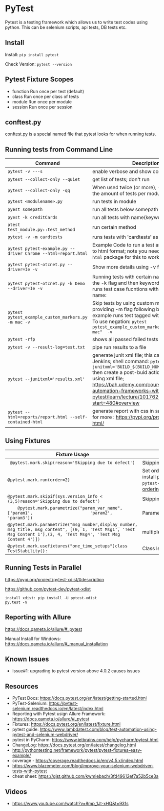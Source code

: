 # PyTest

Pytest is a testing framework which allows us to write test codes using python. This can be selenium scripts, api tests, DB tests etc.

## Install
Install: ```pip install pytest```

Check Version: ```pytest --version```

## Pytest Fixture Scopes

- function	Run once per test (default)
- class	Run once per class of tests
- module	Run once per module 
- session	Run once per session

## conftest.py

conftest.py is a special named file that pytest looks for when running tests.

## Running tests from Command Line

| Command | Description |
| -------- | -------- |
| ```pytest -v ---s```| enable verbose and show console msgs|
|```pytest --collect-only --quiet```| get list of tests; don't run|
|```pytest --collect-only -qq```|When used twice (or more), --quiet will print the amount of tests per module:|
|```pytest <modulename>.py```| run tests in module|
|```pyest somepath``` | run all tests below somepath|
|```pyest -k creditCards ``` | run all tests with name(keyword) creditCards|
|```ptest test_module.py::test_method``` | run certain method|
|```pytest -v -m cardtests```| runs tests with 'cardtests' as marker|
| ```pytest pytest-example.py --driver Chrome --html=report.html```| Example Code to run a test and output results to html format; note you need to install ```pytest-html``` package for this to work|
|```pytest pytest-otcnet.py --driver=Ie -v```| Show more details using -v flag
| ```pytest pytest-otcnet.py -k Demo --driver=Ie -v``` | Running tests with  certain name by providing the -k flag and then keyword; example below runs test case fucntions with 'Demo' in the name: |
|```pytest pytest_example_custom_markers.py -m mac -v``` | Skip tests by using custom marker tags by providing -m flag following by flagname; example runs test tagged with 'mac' flagname. To use negation: ```pytest pytest_example_custom_markers.py -m "not mac"  -v```|
|```pytest -rfp```| shows all passed failed tests|
| ```pytest -v --result-log=test.txt```| pipe run results to a file|
| ```pytest --junitxml='results.xml' ```| generate junit xml file; this can be used with Jenkins; shell command: ```pytest --junitxml='BUILD_$(BUILD_NUMBER)_results.xml``` then create a post-buid action to generate rpt using xml file; https://bah.udemy.com/course/elegant-automation-frameworks-with-python-and-pytest/learn/lecture/10176262?start=480#overview |
| ```pytest --html=reports/report.html --self-contained-html```| generate report with css in same file; see link for more : https://pypi.org/project/pytest-html/

## Using Fixtures
| Fixture Usage | Description |
| -------- | -------- |
| ``` @pytest.mark.skip(reason='Skipping due to defect')``` |Skipping  a test |
| ```@pytest.mark.run(order=2)```| Set order of test execution; need to install pytest-ordering : ```pip install pytest-ordering``` https://pytest-ordering.readthedocs.io/en/develop/|
|```@pytest.mark.skipif(sys.version_info < (3,5)reason='Skipping due to defect')``` | Skipping  a test based on a condition|
| ```    @pytest.mark.parametrize("param_var_name", ['param1',                       'param2',                                 'param3'])```| Parameter fixture - single parameter |
|```@pytest.mark.parametrize("msg_number,display_number, msg_title, msg_content", [(0, 1, 'Test Msg1', 'Test Msg Content 1'),(3, 4, 'Test Msg4', 'Test Msg Content 4')])```|multiple parameters|
|```@pytest.mark.usefixtures("one_time_setups")class TestStability():```| Class level fixture |



## Running Tests in Parallel

https://pypi.org/project/pytest-xdist/#description

https://github.com/pytest-dev/pytest-xdist

```
install xdist: pip install -U pytest-xdist
py.test -n
```

## Reporting with Allure

https://docs.qameta.io/allure/#_pytest

Manual Install for Windows: https://docs.qameta.io/allure/#_manual_installation

## Known Issues
- Issue#1: upgrading to pytest version above 4.0.2 causes issues

## Resources
- PyTest Docs: https://docs.pytest.org/en/latest/getting-started.html
- PyTest-Selenium: https://pytest-selenium.readthedocs.io/en/latest/index.html
- Reporting with Pytest usign Allure Framework: https://docs.qameta.io/allure/#_pytest
- Fixtures: https://docs.pytest.org/en/latest/fixture.html
- pytest guide: https://www.lambdatest.com/blog/test-automation-using-pytest-and-selenium-webdriver/
- pytest in PyCharm: https://www.jetbrains.com/help/pycharm/pytest.html
- ChangeLog: https://docs.pytest.org/en/latest/changelog.html
- http://pythontesting.net/framework/pytest/pytest-fixtures-easy-example/
- coverage - https://coverage.readthedocs.io/en/v4.5.x/index.html
- https://www.blazemeter.com/blog/improve-your-selenium-webdriver-tests-with-pytest
- cheat sheet: https://gist.github.com/kwmiebach/3fd49612ef7a52b5ce3a

## Videos
- https://www.youtube.com/watch?v=8mp_1Jt-xHQ&t=931s